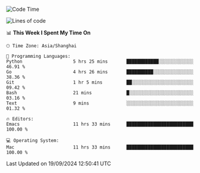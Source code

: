 <!--START_SECTION:waka-->
![Code Time](http://img.shields.io/badge/Code%20Time-2%2C190%20hrs%2049%20mins-blue)

![Lines of code](https://img.shields.io/badge/From%20Hello%20World%20I%27ve%20Written-308.1%20thousand%20lines%20of%20code-blue)

📊 **This Week I Spent My Time On** 

```text
🕑︎ Time Zone: Asia/Shanghai

💬 Programming Languages: 
Python                   5 hrs 25 mins       ████████████░░░░░░░░░░░░░   46.91 % 
Go                       4 hrs 26 mins       ██████████░░░░░░░░░░░░░░░   38.36 % 
Git                      1 hr 5 mins         ██░░░░░░░░░░░░░░░░░░░░░░░   09.42 % 
Bash                     21 mins             █░░░░░░░░░░░░░░░░░░░░░░░░   03.16 % 
Text                     9 mins              ░░░░░░░░░░░░░░░░░░░░░░░░░   01.32 % 

🔥 Editors: 
Emacs                    11 hrs 33 mins      █████████████████████████   100.00 % 

💻 Operating System: 
Mac                      11 hrs 33 mins      █████████████████████████   100.00 % 
```


 Last Updated on 19/09/2024 12:50:41 UTC
<!--END_SECTION:waka-->
